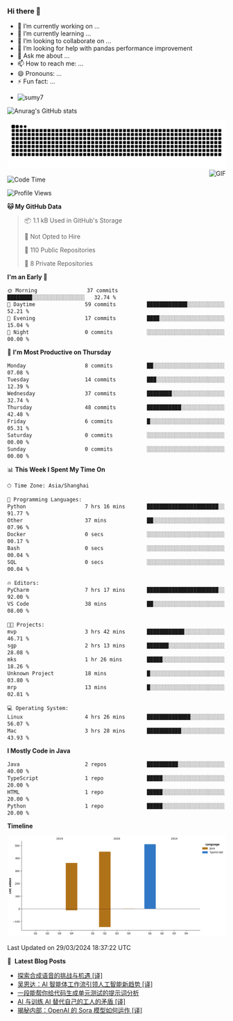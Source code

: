 ### Hi there 👋
<!--
**alloevil/alloevil** is a ✨ _special_ ✨ repository because its `README.md` (this file) appears on your GitHub profile.

Here are some ideas to get you started:

- 🔭 I’m currently working on ...
- 🌱 I’m currently learning ...
- 👯 I’m looking to collaborate on ...
- 🤔 I’m looking for help with ...
- 💬 Ask me about ...
- 📫 How to reach me: ...
- 😄 Pronouns: ...
- ⚡ Fun fact: ...
-->

- 🔭 I’m currently working on ...
- 🌱 I’m currently learning ...
- 👯 I’m looking to collaborate on ...
- 🤔 I’m looking for help with pandas performance improvement
- 💬 Ask me about ...
- 📫 How to reach me: ...
- 😄 Pronouns: ...
- ⚡ Fun fact: ...
  
+ ![sumy7](https://komarev.com/ghpvc/?username=alloevil)

![Anurag's GitHub stats](https://github-readme-stats.vercel.app/api?username=alloevil&show_icons=true&bg_color=00000000)

<picture align="center">
  <source media="(prefers-color-scheme: dark)" srcset="https://github.com/alloevil/alloevil/blob/output/github-contribution-grid-snake.svg">
  <source media="(prefers-color-scheme: dark)" srcset="https://github.com/alloevil/alloevil/blob/output/github-contribution-grid-snake.svg">
  <img alt="github contribution grid snake animation" src="https://github.com/alloevil/alloevil/blob/output/github-contribution-grid-snake.svg">
</picture>

<img align="right" alt="GIF" src="https://raw.githubusercontent.com/JoeyBling/JoeyBling/master/pic/pusheencode.gif" />

<!--START_SECTION:waka-->
![Code Time](http://img.shields.io/badge/Code%20Time-2%2C159%20hrs%2010%20mins-blue)

![Profile Views](http://img.shields.io/badge/Profile%20Views-0-blue)

**🐱 My GitHub Data** 

> 📦 1.1 kB Used in GitHub's Storage 
 > 
> 🚫 Not Opted to Hire
 > 
> 📜 110 Public Repositories 
 > 
> 🔑 8 Private Repositories 
 > 
**I'm an Early 🐤** 

```text
🌞 Morning                37 commits          ████████░░░░░░░░░░░░░░░░░   32.74 % 
🌆 Daytime                59 commits          █████████████░░░░░░░░░░░░   52.21 % 
🌃 Evening                17 commits          ████░░░░░░░░░░░░░░░░░░░░░   15.04 % 
🌙 Night                  0 commits           ░░░░░░░░░░░░░░░░░░░░░░░░░   00.00 % 
```
📅 **I'm Most Productive on Thursday** 

```text
Monday                   8 commits           ██░░░░░░░░░░░░░░░░░░░░░░░   07.08 % 
Tuesday                  14 commits          ███░░░░░░░░░░░░░░░░░░░░░░   12.39 % 
Wednesday                37 commits          ████████░░░░░░░░░░░░░░░░░   32.74 % 
Thursday                 48 commits          ███████████░░░░░░░░░░░░░░   42.48 % 
Friday                   6 commits           █░░░░░░░░░░░░░░░░░░░░░░░░   05.31 % 
Saturday                 0 commits           ░░░░░░░░░░░░░░░░░░░░░░░░░   00.00 % 
Sunday                   0 commits           ░░░░░░░░░░░░░░░░░░░░░░░░░   00.00 % 
```


📊 **This Week I Spent My Time On** 

```text
🕑︎ Time Zone: Asia/Shanghai

💬 Programming Languages: 
Python                   7 hrs 16 mins       ███████████████████████░░   91.77 % 
Other                    37 mins             ██░░░░░░░░░░░░░░░░░░░░░░░   07.96 % 
Docker                   0 secs              ░░░░░░░░░░░░░░░░░░░░░░░░░   00.17 % 
Bash                     0 secs              ░░░░░░░░░░░░░░░░░░░░░░░░░   00.04 % 
SQL                      0 secs              ░░░░░░░░░░░░░░░░░░░░░░░░░   00.04 % 

🔥 Editors: 
PyCharm                  7 hrs 17 mins       ███████████████████████░░   92.00 % 
VS Code                  38 mins             ██░░░░░░░░░░░░░░░░░░░░░░░   08.00 % 

🐱‍💻 Projects: 
mvp                      3 hrs 42 mins       ████████████░░░░░░░░░░░░░   46.71 % 
sgp                      2 hrs 13 mins       ███████░░░░░░░░░░░░░░░░░░   28.08 % 
mks                      1 hr 26 mins        █████░░░░░░░░░░░░░░░░░░░░   18.26 % 
Unknown Project          18 mins             █░░░░░░░░░░░░░░░░░░░░░░░░   03.80 % 
mrp                      13 mins             █░░░░░░░░░░░░░░░░░░░░░░░░   02.81 % 

💻 Operating System: 
Linux                    4 hrs 26 mins       ██████████████░░░░░░░░░░░   56.07 % 
Mac                      3 hrs 28 mins       ███████████░░░░░░░░░░░░░░   43.93 % 
```

**I Mostly Code in Java** 

```text
Java                     2 repos             ██████████░░░░░░░░░░░░░░░   40.00 % 
TypeScript               1 repo              █████░░░░░░░░░░░░░░░░░░░░   20.00 % 
HTML                     1 repo              █████░░░░░░░░░░░░░░░░░░░░   20.00 % 
Python                   1 repo              █████░░░░░░░░░░░░░░░░░░░░   20.00 % 
```



**Timeline**

![Lines of Code chart](https://raw.githubusercontent.com/alloevil/alloevil/main/assets/bar_graph.png)


 Last Updated on 29/03/2024 18:37:22 UTC
<!--END_SECTION:waka-->

📕 &nbsp;**Latest Blog Posts**
<!-- BLOG-POST-LIST:START -->
- [探索合成语音的挑战与机遇 [译]](https://baoyu.io/translations/openai/navigating-the-challenges-and-opportunities-of-synthetic-voices)
- [吴恩达：AI 智能体工作流引领人工智能新趋势 [译]](https://baoyu.io/translations/transcript/whats-next-for-ai-agentic-workflows)
- [一段能帮你给代码生成单元测试的提示词分析](https://baoyu.io/blog/prompt-engineering/prompt-for-generating-unit-tests-for-your-code)
- [AI 与训练 AI 替代自己的工人的矛盾 [译]](https://baoyu.io/translations/transcript/ai-and-the-paradox-of-self-replacing-workers)
- [揭秘内部：OpenAI 的 Sora 模型如何运作 [译]](https://baoyu.io/translations/sora/under-the-hood-how-openai-s-sora-model-works)
<!-- BLOG-POST-LIST:END -->
